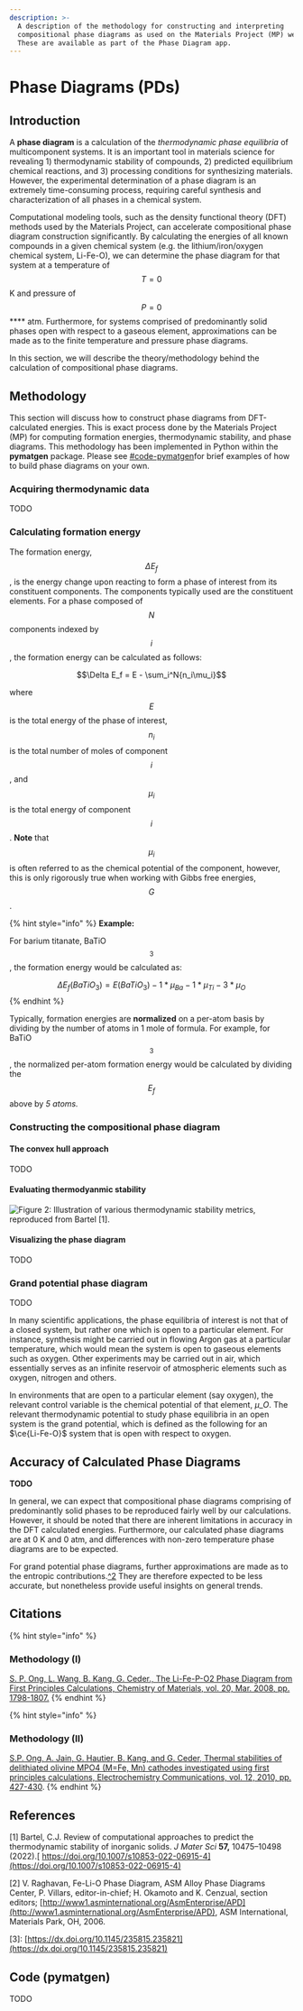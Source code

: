 ```yaml
---
description: >-
  A description of the methodology for constructing and interpreting
  compositional phase diagrams as used on the Materials Project (MP) website.
  These are available as part of the Phase Diagram app.
---
```


# Phase Diagrams (PDs)

## Introduction

A **phase diagram** is a calculation of the _thermodynamic phase equilibria_ of multicomponent systems. It is an important tool in materials science for revealing 1) thermodynamic stability of compounds, 2) predicted equilibrium chemical reactions, and 3) processing conditions for synthesizing materials. However, the experimental determination of a phase diagram is an extremely time-consuming process, requiring careful synthesis and characterization of all phases in a chemical system.

Computational modeling tools, such as the density functional theory (DFT) methods used by the Materials Project, can accelerate compositional phase diagram construction significantly. By calculating the energies of all known compounds in a given chemical system (e.g. the lithium/iron/oxygen chemical system, Li-Fe-O), we can determine the phase diagram for that system at a temperature of $$T=0$$ K and pressure of $$P=0$$ **** atm. Furthermore, for systems comprised of predominantly solid phases open with respect to a gaseous element, approximations can be made as to the finite temperature and pressure phase diagrams.

In this section, we will describe the theory/methodology behind the calculation of compositional phase diagrams.

## Methodology

This section will discuss how to construct phase diagrams from DFT-calculated energies. This is exact process done by the Materials Project (MP) for computing formation energies, thermodynamic stability, and phase diagrams. This methodology has been implemented in Python within the **pymatgen** package. Please see [#code-pymatgen](phase-diagrams-pds.md#code-pymatgen "mention")for brief examples of how to build phase diagrams on your own.

### Acquiring thermodynamic data

TODO

### Calculating formation energy

The formation energy, $$\Delta E_f$$, is the energy change upon reacting to form a phase of interest from its constituent components. The components typically used are the constituent elements. For a phase composed of $$N$$ components indexed by $$i$$, the formation energy can be calculated as follows:

$$\Delta E_f  = E - \sum_i^N{n_i\mu_i}$$

where $$E$$ is the total energy of the phase of interest, $$n_i$$is the total number of moles of component $$i$$, and $$\mu_i$$ is the total energy of component $$i$$. **Note** that $$\mu_i$$is often referred to as the chemical potential of the component, however, this is only rigorously true when working with Gibbs free energies, $$G$$.

{% hint style="info" %}
**Example:**

For barium titanate, BaTiO$$_3$$, the formation energy would be calculated as:

$$\Delta E_f (BaTiO_3) = E(BaTiO_3) - 1*\mu_{Ba} - 1*\mu_{Ti} - 3*\mu_{O}$$&#x20;
{% endhint %}

Typically, formation energies are **normalized** on a per-atom basis by dividing by the number of atoms in 1 mole of formula. For example, for BaTiO$$_3$$, the normalized per-atom formation energy would be calculated by dividing the $$E_f$$ above by _5 atoms._

### Constructing the compositional phase diagram

#### The convex hull approach

TODO

#### Evaluating thermodyanmic stability

![Figure 2: Illustration of various thermodynamic stability metrics, reproduced from Bartel \[1\].](../../../.gitbook/assets/10853\_2022\_6915\_Fig1\_HTML.webp)

#### Visualizing the phase diagram

TODO

### Grand potential phase diagram

TODO

In many scientific applications, the phase equilibria of interest is not that of a closed system, but rather one which is open to a particular element. For instance, synthesis might be carried out in flowing Argon gas at a particular temperature, which would mean the system is open to gaseous elements such as oxygen. Other experiments may be carried out in air, which essentially serves as an infinite reservoir of atmospheric elements such as oxygen, nitrogen and others.

In environments that are open to a particular element (say oxygen), the relevant control variable is the chemical potential of that element, $\mu\_{O}$. The relevant thermodynamic potential to study phase equilibria in an open system is the grand potential, which is defined as the following for an $\ce{Li-Fe-O}$ system that is open with respect to oxygen.



## **Accuracy of Calculated Phase Diagrams**

**TODO**

In general, we can expect that compositional phase diagrams comprising of predominantly solid phases to be reproduced fairly well by our calculations. However, it should be noted that there are inherent limitations in accuracy in the DFT calculated energies. Furthermore, our calculated phase diagrams are at 0 K and 0 atm, and differences with non-zero temperature phase diagrams are to be expected.

For grand potential phase diagrams, further approximations are made as to the entropic contributions.[^2](https://doi.org/10.1016/j.elecom.2010.01.010) They are therefore expected to be less accurate, but nonetheless provide useful insights on general trends.

## Citations

{% hint style="info" %}
### Methodology (I)

[S. P. Ong, L. Wang, B. Kang, G. Ceder., The Li-Fe-P-O2 Phase Diagram from First Principles Calculations, Chemistry of Materials, vol. 20, Mar. 2008, pp. 1798-1807.](https://doi.org/10.1021/cm702327g)
{% endhint %}

{% hint style="info" %}
### Methodology (II)

[S.P. Ong, A. Jain, G. Hautier, B. Kang, and G. Ceder, Thermal stabilities of delithiated olivine MPO4 (M=Fe, Mn) cathodes investigated using first principles calculations, Electrochemistry Communications, vol. 12, 2010, pp. 427-430](https://doi.org/10.1016/j.elecom.2010.01.010).
{% endhint %}

## References

\[1] Bartel, C.J. Review of computational approaches to predict the thermodynamic stability of inorganic solids. _J Mater Sci_ **57,** 10475–10498 (2022).[ https://doi.org/10.1007/s10853-022-06915-4](https://doi.org/10.1007/s10853-022-06915-4)

\[2] V. Raghavan, Fe-Li-O Phase Diagram, ASM Alloy Phase Diagrams Center, P. Villars, editor-in-chief; H. Okamoto and K. Cenzual, section editors; [http://www1.asminternational.org/AsmEnterprise/APD](http://www1.asminternational.org/AsmEnterprise/APD), ASM International, Materials Park, OH, 2006.&#x20;

\[3]: [https://dx.doi.org/10.1145/235815.235821](https://dx.doi.org/10.1145/235815.235821)

## Code (pymatgen)

TODO

